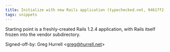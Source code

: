 ```yaml
---
title: Initialize with new Rails application (typechecked.net, 94617f2)
tags: snippets
---
```


Starting point is a freshly-created Rails 1.2.4 application, with Rails itself frozen into the vendor subdirectory.

Signed-off-by: Greg Hurrell &lt;greg@hurrell.net&gt;
